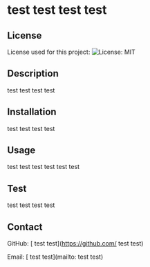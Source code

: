 

#  test test test test

## License

License used for this project: ![License: MIT](https://img.shields.io/badge/License-MIT-yellow.svg)

## Description
 test test test test

## Installation
 test test test test

## Usage
 test test test test test test

## Test
 test test test test



## Contact
GitHub: [ test test](https://github.com/ test test)

Email: [ test test](mailto: test test)
